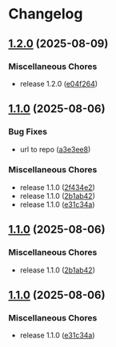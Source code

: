 # Changelog

## [1.2.0](https://github.com/celest-io/astro-selfie/compare/v1.1.0...v1.2.0) (2025-08-09)


### Miscellaneous Chores

* release 1.2.0 ([e04f264](https://github.com/celest-io/astro-selfie/commit/e04f2646b386ac6e26367c209540a16b6997173a))

## [1.1.0](https://github.com/celest-io/astro-selfie/compare/v1.1.0...v1.1.0) (2025-08-06)


### Bug Fixes

* url to repo ([a3e3ee8](https://github.com/celest-io/astro-selfie/commit/a3e3ee838ef4840ad82b97cb3f467dae9cc77f71))


### Miscellaneous Chores

* release 1.1.0 ([2f434e2](https://github.com/celest-io/astro-selfie/commit/2f434e2d3e8e7c992f41108880c45cd7580ffc61))
* release 1.1.0 ([2b1ab42](https://github.com/celest-io/astro-selfie/commit/2b1ab429af30ef80fa464cc06ba9769f5de77fa1))
* release 1.1.0 ([e31c34a](https://github.com/celest-io/astro-selfie/commit/e31c34ad3a227ea0f9410885462ff84081c72d18))

## [1.1.0](https://github.com/celest-io/astro-selfie/compare/v1.1.0...v1.1.0) (2025-08-06)


### Miscellaneous Chores

* release 1.1.0 ([2b1ab42](https://github.com/celest-io/astro-selfie/commit/2b1ab429af30ef80fa464cc06ba9769f5de77fa1))

## [1.1.0](https://github.com/celest-io/astro-selfie/compare/v1.0.4...v1.1.0) (2025-08-06)


### Miscellaneous Chores

* release 1.1.0 ([e31c34a](https://github.com/celest-io/astro-selfie/commit/e31c34ad3a227ea0f9410885462ff84081c72d18))
